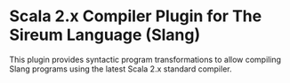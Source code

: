 # Scala 2.x Compiler Plugin for The Sireum Language (Slang)

This plugin provides syntactic program transformations to allow compiling
Slang programs using the latest Scala 2.x standard compiler.
